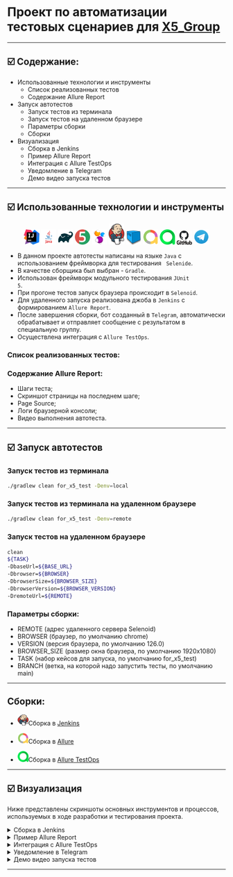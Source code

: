 # Проект по автоматизации тестовых сценариев для <a href="https://www.x5.ru/ru"> X5_Group</a></h1>

****

## ☑️ Содержание:

- Использованные технологии и инструменты
    - Список реализованных тестов 
    - Содержание Allure Report
- Запуск автотестов
    - Запуск тестов из терминала
    - Запуск тестов на удаленном браузере
    - Параметры сборки
    - Сборки
- Визуализация
    - Сборка в Jenkins
    - Пример Allure Report
    - Интеграция с Allure TestOps
    - Уведомление в Telegram
    - Демо видео запуска тестов

****

## ☑️ Использованные технологии и инструменты

<p align="center">
<a href="https://www.jetbrains.com/idea/"><img width="7%" title="IntelliJ IDEA" src="media/logo/IntelliJ_IDEA.png"></a>
<a href="https://www.java.com/"><img width="7%" title="Java" src="media/logo/Java.png"></a>
<a href="https://gradle.org/"><img width="7%" title="Gradle" src="media/logo/Gradle.png"></a>
<a href="https://junit.org/junit5/"><img width="7%" title="JUnit5" src="media/logo/JUnit5.png"></a>
<a href="https://selenide.org/"><img width="7%" title="Selenide" src="media/logo/Selenide.png"></a>
<a href="https://www.jenkins.io/"><img width="7%" title="Jenkins" src="media/logo/Jenkins.png"></a>
<a href="https://aerokube.com/selenoid/"><img width="7%" title="Selenoid" src="media/logo/Selenoid.png"></a>
<a href="https://allurereport.org/"><img width="7%" title="Allure Report" src="media/logo/AllureReports.png"></a>
<a href="https://qameta.io/"><img width="7%" title="Allure TestOps" src="media/logo/AllureTestOps.svg"></a>
<a href="https://github.com/"><img width="7%" title="GitHub" src="media/logo/GitHub.png"></a>
<a href="https://web.telegram.org/k/"><img width="7%" title="Telegram" src="media/logo/Telegram.png"></a>
</p>

- В данном проекте автотесты написаны на языке <code>Java</code> с использованием фреймворка для тестирования <code>
  Selenide</code>.
- В качестве сборщика был выбран - <code>Gradle</code>.
- Использован фреймворк модульного тестирования <code>JUnit 5</code>.
- При прогоне тестов запуск браузера происходит в <code>Selenoid</code>.
- Для удаленного запуска реализована джоба в <code>Jenkins</code> с формированием <code>Allure Report</code>.
- После завершения сборки, бот созданный в <code>Telegram</code>, автоматически обрабатывает и отправляет сообщение с
  результатом в специальную группу.
- Осуществлена интеграция с <code>Allure TestOps</code>.

### Список реализованных тестов:




### Содержание Allure Report:

- Шаги теста;
- Скриншот страницы на последнем шаге;
- Page Source;
- Логи браузерной консоли;
- Видео выполнения автотеста.

****

## ☑️ Запуск автотестов

### Запуск тестов из терминала

```bash
./gradlew clean for_x5_test -Denv=local
```

### Запуск тестов из терминала на удаленном браузере

```bash
./gradlew clean for_x5_test -Denv=remote
```

### Запуск тестов на удаленном браузере

```bash  
clean
${TASK}
-DbaseUrl=${BASE_URL}
-Dbrowser=${BROWSER}
-DbrowserSize=${BROWSER_SIZE}
-DbrowserVersion=${BROWSER_VERSION}
-DremoteUrl=${REMOTE}
```

### Параметры сборки:

- REMOTE (адрес удаленного сервера Selenoid)
- BROWSER (браузер, по умолчанию chrome)
- VERSION (версия браузера, по умолчанию 126.0)
- BROWSER_SIZE (размер окна браузера, по умолчанию 1920x1080)
- TASK (набор кейсов для запуска, по умолчанию for_x5_test)
- BRANCH (ветка, на которой надо запустить тесты, по умолчанию main)

****

## Сборки:

- <a id="jenkins"></a> <img alt="Jenkins" height="25" src="media/logo/Jenkins.png" width="25"/></a><a name="Сборка"></a>Сборка в [Jenkins](https://jenkins.autotests.cloud/job/X5_Group_14/)</a>

- <a id="Allure"></a> <img alt="Allure" height="25" src="media/logo/AllureReports.png" width="25"/></a><a name="Сборка"></a>Сборка в [Allure](https://jenkins.autotests.cloud/job/X5_Group_14/19/allure/)</a>

- <a id="Allure TestOps"></a> <img alt="Allure TestOps" height="25" src="media/logo/AllureTestOps.svg" width="25"/></a><a name="Сборка"></a>Сборка в [Allure TestOps](https://allure.autotests.cloud/project/1367/test-cases?treeId=0)</a>

****

## ☑️ Визуализация

Ниже представлены скриншоты основных инструментов и процессов, используемых в ходе разработки и тестирования проекта.
<details>
  <summary>Сборка в Jenkins</summary>
<p align="center">
<img width="100%" title="Jenkins" src="media/screenshots/Jenkins.png">
</p>
</details>

<details>
  <summary>Пример Allure Report</summary>

#### Превью

<p align="center">
<img width="100%" title="AllureReportPreview" src="media/screenshots/Allure.png">
</p>

#### Результат выполнения теста

<p align="center">
<img width="100%" title="AllureReport" src="media/screenshots/Allure Report.png"> 
</p>

</details>

<details>
  <summary>Интеграция с Allure TestOps</summary>
<p align="center">
<img width="100%" title="AllureTestOps" src="media/screenshots/TestOps.png">
</p>
</details>

<details>
  <summary>Уведомление в Telegram</summary>
<p align="center">
<img width="60%" title="Telegram" src="media/screenshots/Telegram.png">
</p>
</details>

<details>
  <summary>Демо видео запуска тестов</summary>
<p align="center">
  <img width="80%" title="Selenoid Video" src="media/video/Allure Report.gif">
</p>
</details>

****
